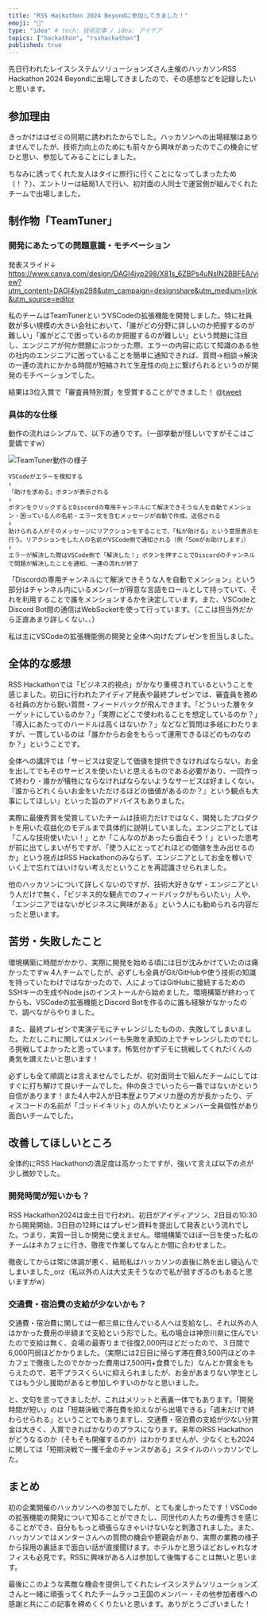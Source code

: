 ```yaml
---
title: "RSS Hackathon 2024 Beyondに参加してきました！"
emoji: "🚀"
type: "idea" # tech: 技術記事 / idea: アイデア
topics: ["hackathon", "rsshackathon"]
published: true
---
```


先日行われたレイスシステムソリューションズさん主催のハッカソンRSS Hackathon 2024 Beyondに出場してきましたので、その感想などを記録したいと思います。

## 参加理由
きっかけははゼミの同期に誘われたからでした。ハッカソンへの出場経験はありませんでしたが、技術力向上のためにも前々から興味があったのでこの機会にぜひと思い、参加してみることにしました。

ちなみに誘ってくれた友人はタイに旅行に行くことになってしまったため（！？）、エントリーは結局1人で行い、初対面の人同士で運営側が組んでくれたチームで出場しました。

## 制作物「TeamTuner」
### 開発にあたっての問題意識・モチベーション
発表スライド↓
https://www.canva.com/design/DAGI4jyp298/X81s_6ZBPs4uNsIN2BBFEA/view?utm_content=DAGI4jyp298&utm_campaign=designshare&utm_medium=link&utm_source=editor

私のチームはTeamTunerというVSCodeの拡張機能を開発しました。特に社員数が多い規模の大きい会社において、「誰がどの分野に詳しいのか把握するのが難しい」「誰がどこで困っているのか把握するのが難しい」という問題に注目し、エンジニアが何か問題にぶつかった際、エラーの内容に応じて知識のある他の社内のエンジニアに困っていることを簡単に通知できれば、質問→相談→解決の一連の流れにかかる時間が短縮されて生産性の向上に繋げられるというのが開発のモチベーションでした。

結果は3位入賞で「審査員特別賞」を受賞することができました！
@[tweet](https://twitter.com/somahack/status/1805053626014183846)

### 具体的な仕様
動作の流れはシンプルで、以下の通りです。（一部挙動が怪しいですがそこはご愛嬌ですw）

![TeamTuner動作の様子](https://storage.googleapis.com/zenn-user-upload/a539f37a1aa6-20240626.gif)

```
VSCodeがエラーを検知する
↓
「助けを求める」ボタンが表示される
↓
ボタンをクリックするとDiscordの専用チャンネルにて解決できそうな人を自動でメンション・困っている人の名前・エラー文を含むメッセージが自動で作成、送信される
↓
助けられる人がそのメッセージにリアクションをすることで、「私が助ける」という意思表示を行う。リアクションをした人の名前がVSCode側で通知される（例「Somがお助けします」）
↓
エラーが解決した際はVSCode側で「解決した！」ボタンを押すことでDiscordのチャンネルで問題が解決したことを通知、一連の流れが終了
```

「Discordの専用チャンネルにて解決できそうな人を自動でメンション」という部分はチャンネル内にいるメンバーが得意な言語をロールとして持っていて、それを利用することで誰をメンションするかを決定しています。また、VSCodeとDiscord Bot間の通信はWebSocketを使って行っています。（ここは担当外だから正直あまり詳しくない、、）

私は主にVSCodeの拡張機能側の開発と全体へ向けたプレゼンを担当しました。

## 全体的な感想
RSS Hackathonでは「ビジネス的視点」がかなり重視されているということを感じました。初日に行われたアイディア発表や最終プレゼンでは、審査員を務める社員の方から鋭い質問・フィードバックが飛んできます。「どういった層をターゲットにしているのか？」「実際にどこで使われることを想定しているのか？」「導入にあたってのハードルは高くはないか？」などなど質問は多岐にわたりますが、一貫しているのは「誰かからお金をもらって運用できるほどのものなのか？」ということです。

全体への講評では「サービスは安定して価値を提供できなければならない。お金を出してでもそのサービスを使いたいと思えるものである必要があり、一回作って終わり・誰かが犠牲にならなければならないようなサービスは好ましくない。『誰からどれくらいお金をいただけるほどの価値があるのか？』という観点も大事にしてほしい」といった旨のアドバイスもありました。

実際に最優秀賞を受賞していたチームは技術力だけではなく、開発したプロダクトを用いた収益化のモデルまで具体的に説明していました。エンジニアとしては「こんな技術使いたい！」とか「こんなのがあったら面白そう！」といった思考が前に出てしまいがちですが、「使う人にとってどれほどの価値を生み出せるのか」という視点はRSS Hackathonのみならず、エンジニアとしてお金を稼いでいく上で忘れてはいけない考えだということを再認識させられました。

他のハッカソンについて詳しくないのですが、技術大好きなザ・エンジニアという人だけで無く、「ビジネス的な観点でのフィードバックがもらいたい」人や、「エンジニアではないがビジネスに興味がある」という人にも勧められる内容だったと思います。

## 苦労・失敗したこと
環境構築に時間がかかり、実際に開発を始める頃には日が沈みかけていたのは痛かったですw
4人チームでしたが、必ずしも全員がGit/GitHubや使う技術の知識を持っていたわけではなかったので、人によってはGitHubに接続するためのSSHキーの生成やNode.jsのインストールから始めました。環境構築が終わってからも、VSCodeの拡張機能とDiscord Botを作るのに誰も経験がなかったので、調べながらやりました。

また、最終プレゼンで実演デモにチャレンジしたものの、失敗してしまいました。ただしこれに関してはメンバーも失敗を承知の上でチャレンジしたのでむしろ挑戦してよかったと思っています。怖気付かずデモに挑戦してくれたIくんの勇気を讃えたいと思います！

必ずしも全て順調とは言えませんでしたが、初対面同士で組んだチームにしてはすぐに打ち解けて良いチームでした。仲の良さでいったら一番ではないかという自信があります！また4人中2人が日本歴よりアメリカ歴の方が長かったり、ディスコードの名前が「ゴッドイキリト」の人がいたりとメンバー全員個性があり面白いチームでした。

## 改善してほしいところ
全体的にRSS Hackathonの満足度は高かったですが、強いて言えば以下の点が少し微妙でした。
### 開発時間が短いかも？
RSS Hackathon2024は金土日で行われ、初日がアイディアソン、2日目の10:30から開発開始、3日目の12時にはプレゼン資料を提出して発表という流れでした。つまり、実質一日しか開発に使えません。環境構築でほぼ一日を使った私のチームはネカフェに行き、徹夜で作業してなんとか間に合わせました。

徹夜してからは常に体調が悪く、結局私はハッカソンの直後に熱を出し寝込んでしまいました,,orz（私以外の人は大丈夫そうなので私が弱すぎるのもあると思いますがw）

### 交通費・宿泊費の支給が少ないかも？
交通費・宿泊費に関しては一都三県に住んでいる人へは支給なし、それ以外の人はかかった費用の半額まで支給という形でした。私の場合は神奈川県に住んでいたので支給は無く、会場の最寄りまで往復2,000円ほどだったので、３日間で6,000円弱ほどかかりました。（実際には2日目に帰らず滞在費3,500円ほどのネカフェで徹夜したのでかかった費用は7,500円+食費でした）なんとか賞金をもらえたので、若干プラスくらいに抑えられましたが、お金があまりない学生としてはもう少し援助があると参加しやすいのかなと思いました。

と、文句を言ってきましたが、これはメリットと表裏一体でもあります。「開発時間が短い」のは「短期決戦で滞在費を抑えながら出場できる」「週末だけで終わらせられる」ということでもありますし、交通費・宿泊費の支給が少ない分賞金は大きく、入賞できればかなりのプラスになります。来年のRSS Hackathonがどうなるのか（そもそも開催するのか）はわかりませんが、少なくとも2024に関しては「短期決戦で一攫千金のチャンスがある」スタイルのハッカソンでした。

## まとめ
初の企業開催のハッカソンへの参加でしたが、とても楽しかったです！VSCodeの拡張機能の開発について知ることができたし、同世代の人たちの優秀さを感じることができ、自分ももっと頑張らなきゃいけないなと刺激されました。また、ハッカソンではメンターさんへの質問の機会や懇親会があり、実際の業務の様子から採用の裏話まで面白い話が直接聞けます。ホテルかと思うほどおしゃれなオフィスも必見です。RSSに興味がある人は参加して後悔することは無いと思います。

最後にこのような素敵な機会を提供してくれたレイスシステムソリューションズさんと一緒に頑張ってくれたチームラッコ王国のメンバー・その他参加者様への感謝と共にこの記事を締めくくりたいと思います。ありがとうございました！